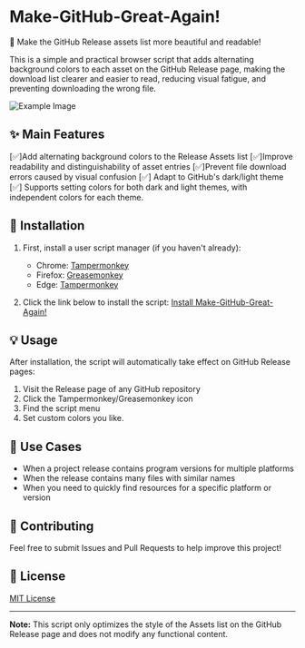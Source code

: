 # Make-GitHub-Great-Again!

🎨 Make the GitHub Release assets list more beautiful and readable!

This is a simple and practical browser script that adds alternating background colors to each asset on the GitHub Release page, making the download list clearer and easier to read, reducing visual fatigue, and preventing downloading the wrong file.

![Example Image](https://greasyfork.org/rails/active_storage/blobs/redirect/eyJfcmFpbHMiOnsiZGF0YSI6MTc4Nzk3LCJwdXIiOiJibG9iX2lkIn19--d9ad7c107afa00105dfc9a5a086c10d8cf2cc6ea/Honeycam%202025-05-31%2019-54-55.gif)

## ✨ Main Features

[✅]Add alternating background colors to the Release Assets list
[✅]Improve readability and distinguishability of asset entries
[✅]Prevent file download errors caused by visual confusion
[✅] Adapt to GitHub's dark/light theme
[✅] Supports setting colors for both dark and light themes, with independent colors for each theme.

## 🚀 Installation

1. First, install a user script manager (if you haven't already):
   - Chrome: [Tampermonkey](https://chrome.google.com/webstore/detail/tampermonkey/dhdgffkkebhmkfjojejmpbldmpobfkfo)
   - Firefox: [Greasemonkey](https://addons.mozilla.org/en-US/firefox/addon/greasemonkey/)
   - Edge: [Tampermonkey](https://microsoftedge.microsoft.com/addons/detail/tampermonkey/iikmkjmpaadaobahmlepeloendndfphd)

2. Click the link below to install the script:
   [Install Make-GitHub-Great-Again!](https://update.greasyfork.org/scripts/537852/Make-GitHub-Great-Again%21.user.js)

## 💡 Usage

After installation, the script will automatically take effect on GitHub Release pages:
1. Visit the Release page of any GitHub repository
2. Click the Tampermonkey/Greasemonkey icon
3. Find the script menu
4. Set custom colors you like.

## 🎯 Use Cases

- When a project release contains program versions for multiple platforms
- When the release contains many files with similar names
- When you need to quickly find resources for a specific platform or version

## 🤝 Contributing

Feel free to submit Issues and Pull Requests to help improve this project!

## 📝 License

[MIT License](LICENSE)

---

**Note:** This script only optimizes the style of the Assets list on the GitHub Release page and does not modify any functional content. 